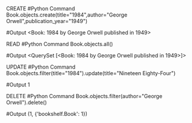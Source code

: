 CREATE
#Python Command
Book.objects.create(title="1984",author="George Orwell",publication_year="1949")

#Output
<Book: 1984 by George Orwell published in 1949>

READ
#Python Command
Book.objects.all()

#Output
<QuerySet [<Book: 1984 by George Orwell published in 1949>]>

UPDATE
#Python Command
Book.objects.filter(title="1984").update(title="Nineteen Eighty-Four") 

#Output
1

DELETE
#Python Command
Book.objects.filter(author="George Orwell").delete()


#Output
(1, {'bookshelf.Book': 1})
